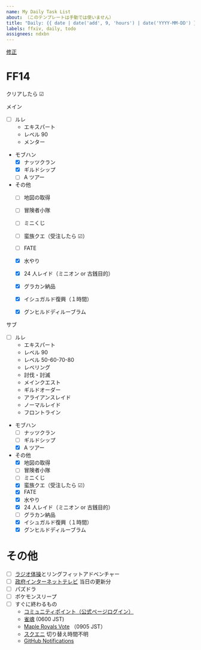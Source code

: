 ```yaml
---
name: My Daily Task List
about: （このテンプレートは手動では使いません）
title: "Daily: {{ date | date('add', 9, 'hours') | date('YYYY-MM-DD') }}"
labels: ffxiv, daily, todo
assignees: ndxbn
---
```

[修正](https://github.com/ndxbn/ndxbn/edit/master/.github/ISSUE_TEMPLATE/zz33-daily-todo.md)

# FF14

クリアしたら ☑

メイン

<!-- 
- [ ] レベル 50-60-70-80
- [ ] レベリング
- [ ] 討伐・討滅
- [ ] メインクエスト
- [ ] ギルドオーダー
- [ ] アライアンスレイド
- [ ] ノーマルレイド
- [ ] フロントライン
-->
- [ ] ルレ
  - エキスパート
  - レベル 90
  - メンター
- モブハン
  - [x] ナッツクラン
  - [x] ギルドシップ
  - [ ] A ツアー
- その他
  - [ ] 地図の取得
  - [ ] 冒険者小隊
  - [ ] ミニくじ
  - [ ] 蛮族クエ（受注したら ☑）
  - [ ] FATE
  - [x] 水やり
  - [x] 24 人レイド（ミニオン or 古銭目的）
  - [x] グラカン納品
  - [x] イシュガルド復興（１時間）
  - [x] グンヒルドディルーブラム


サブ

- [ ] ルレ
  -  エキスパート
  -  レベル 90
  -  レベル 50-60-70-80
  -  レベリング
  -  討伐・討滅
  -  メインクエスト
  -  ギルドオーダー
  -  アライアンスレイド
  -  ノーマルレイド
  -  フロントライン
- モブハン
  - [ ] ナッツクラン
  - [ ] ギルドシップ
  - [x] A ツアー
- その他
  - [x] 地図の取得
  - [ ] 冒険者小隊
  - [ ] ミニくじ
  - [x] 蛮族クエ（受注したら ☑）
  - [x] FATE
  - [x] 水やり
  - [x] 24 人レイド（ミニオン or 古銭目的）
  - [ ] グラカン納品
  - [x] イシュガルド復興（１時間）
  - [x] グンヒルドディルーブラム

<!--
# メイプルストーリー
## 常設
--?

<!--
- [ ] シンボルデイリー
- [ ] エルダスペクトラム
- [ ] 腹ペコのムト

- [ ] モンスターコレクション
- [ ] 専門技術とアディトード
- [ ] モンスターパーク
- [ ] ディメンション インベイド
- [ ] 試験の塔
-->

<!--
## ボス
- [ ] バルログ
- [ ] ジャクム
- [ ] ウルス
- [ ] マグナス
- [ ] ヒルラ
- [ ] ランマル
- [ ] カウン
- [ ] ビシャス ノーマル
- [ ] ピエール ノーマル
- [ ] バンバン ノーマル
- [ ] ブラッディクィーン ノーマル
- [ ] ベルルム ノーマル
- [ ] ヴァンレオン
- [ ] ホーンテイル
- [ ] アカイラム
- [ ] ノウ姫
- [ ] ヴェラッド
- [ ] ジュリエッタ
- [ ] ピンクビーン
- [ ] クロス
- [ ] シグナス
- [ ] スウ
- [ ] デミアン
- [ ] 明智光秀
- [ ] ルシード
- [ ] ウィル
- [ ] ダスク
- [ ] 真・ヒルラ
- [ ] デュンケル
- [ ] 暗黒の魔法使い
- [ ] セレン
-->

# その他

- [ ] [ラジオ体操](https://www.youtube.com/playlist?list=PL79p1GyJa5lgNNaftK-M_cSvKjfTWp8j4)とリングフィットアドベンチャー
- [ ] [政府インターネットテレビ](https://feedly.com/i/subscription/feed%2Fhttps%3A%2F%2Fnettv.gov-online.go.jp%2Frss%2Frss.xml) 当日の更新分
- [ ] パズドラ
- [ ] ポケモンスリープ
- [ ] すぐに終わるもの
  - [コミュニティポイント（公式ページログイン）](https://maplestory.nexon.co.jp/)
  - [雀魂](https://game.mahjongsoul.com) (0600 JST) <!-- 3 日分までストックできるため -->
  - [Maple Royals Vote](https://mapleroyals.com/?page=vote) （0905 JST）
  - [スクエニ](https://member.jp.square-enix.com/) 切り替え時間不明
  - [GitHub Notifications](https://github.com/notifications)
